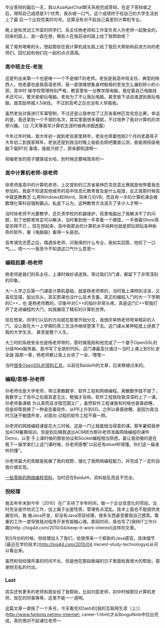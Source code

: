 

毕业答辩的最后一天，我以AzaAjaxChat聊天系统完成答辩。在走下答辩桌之后，得知自己成绩是3个优秀，我长嘘一口气，这个成绩终于给自己的大学生活划上了最
后一个比较完美的句号。总算没有对不起自己喜爱的计算机专业。

晚上是和灵动工作室的同学们、系主任杨老师和工作室负责人孙老师一起聚会的，回来的路上，我一直在想，哪些人在我前进的路上给了我帮助呢？

晃了晃有喝晕的头，想起那些在我计算机成长路上给了我巨大帮助和前进方向的老师们，回忆起和他们在一起的点点滴滴。

### 高中班主任-老张

这是列出来第一个也是唯一一个不是做IT的老师。老张是我高中班主任，典型的陕西人，他老婆也是我英语老师，我一直很难想象身材魁梧的老张怎么骗到娇小的小郭。高中时
候学校管理特别严格，教室里有一台教学用电脑，我仗着自己电脑技术还可以，整天偷偷玩电脑。老张为了不让我玩电脑，甚至放下话说谁逮到我玩电脑，就奖励举报人5块钱。
不过到高考之后也没有人举报我。

虽然老张对我进行军事管制，不过还是让我参加了江苏省奥林匹克信息比赛，幸运的是，我还拿到一个不错的名次，其实里面很多猫腻，不过培养了我对计算机的浓厚兴趣。（过
几天等我写计算机生涯时候再详细透露）

今年过年时候，我大年初一就到老张家里拜年，老张也带着他刚2个月的老婆孩子大年初二到我家拜年，老张还提到我当时晚上偷偷去网吧魔兽公测，偷偷用班级电脑下载BT的
事情，我就汗颜了，原来都知道啊～

祝福老张的孩子健康成长哈，到时候还要喊我哥的～

### 高中计算机老师-徐老师

徐老师是高中的计算机老师，上文提到的江苏省奥林匹克信息比赛就是他带着我去参加的。我是不知道其他城市的高中信息化教育普及是什么程度，反正我那时候高中就是教教怎
么用Windows和Word，简单几句VB，而且有一半的计算机课会被数理化等科目强制霸占。私底下认为，这种教育方法泯灭了多少人才啊～

当时徐老师不光要教学，还负责学校的机器维护，班里电脑出了我解决不了的问题，到了他那里肯定可以解决，当时看到他一手拿着一个硬盘，一手做着Ghost真是崇拜不已
。现在想起来，高中我那会的计算机水平纯粹也就是把玩把玩各种新奇的软件，看《电脑报》看得一头是劲。

高考填完志愿之后，偶遇徐老师，问我填的什么专业，我如实回答，他叹了一口气。。。唔～～～我至今不知道这口气什么意思～

### 编程启蒙-杨老师

杨老师是我们的系主任，上课时候妙语连珠，带过我们3门课，都留下了非常深刻的印象。

大一入学之后第一门课是计算机基础，就是杨老师带的，当时我上课特别活泼，又喜欢显摆，挺出风头，其实那课也没什么技术含量。真正的编程入门时大一下学期的C++，也
是杨老师教的，印象中对C++的指针非常头疼。真是这门C++帮我打开了走进编程的大门，向我展现了精彩的计算机世界。

现在想来，同学们以后的方向就在那里开始分叉，我很庆幸杨老师带来精彩的入门，没让我在大一上学期的真三生活中继续堕落下去。这门课从某种程度上拯救了我的大学生活，
甚至是整个人生。

大三时的系统安全也是杨老师带的，那时候我刚和他完成了一个基于OpenSSL的分级Web服务器，我书写了全部的代码，这门课最高分通过～当时上课上到SSL安全链
路那一章，杨老师都让我上台讲了一会，嘿嘿～

当时[很多OpenSSL的资料汇总](http://log4d.com/tag/openssl)，以前在BaiduHi的文章，后来移植过来的。

### 编程/思想-孙老师

孙老师也是大学老师，带过离散数学、软件工程和网络编程。离散数学就不提了，我数学上了高中之后就其差无比，勉强才及格。软件工程就给我深深的上了一课。孙老师备课极
为认真而且涉猎范围又广，虽然软件工程课我有时候也昏昏欲睡，但是却帮我换了一种姿态看软件，从PR上升到SD。之所以昏昏欲睡，是因为我当时沉迷于敏捷开发，对面向
过程的软件工程不屑一顾。

孙老师的网络编程课是在大三时候，这是一门让我能相当得意的课。那年暑假我参加ACM暑期培训，但是到后期我退出ACM转为帮孙老师准备网络编程的课件Demo，以至
于上课时候的那些协议和Socket编程相当熟悉。最让我骄傲的是在我下一届学弟们上这门课时候，孙老师感慨"以前还有alswl听得懂，你们这一届谁听的懂"。

孙老师最大的贡献是拓展了我的视野，强化了我网络编程能力，并完成了一定的自我价值实现。

[一些零碎的网络编程资料](http://log4d.com/tag/netprogram)，当时还在BaiduHi，资料挺乱而且不完全。

### 倪经理

我去年年末到今年（2010）在广东待了半年时间，做一个企业信息化的项目。当时完全是作坊式工作，加上属于出差性质，管理有点混乱。技术上面也不能提供发展空间，我
做Java开发，却没有Java项目经理，很多东西甚至要我自己摸索。繁重的工作一度导致我对程序开发有抵触心理。那段时间，我也写了[保持IT工作兴趣](http
://log4d.com/2010/04/keep-it-work-interest)这样的文章。

到3月份的时候，倪经理加入了我们，给我带来一个崭新的Java感官。具体细节[最近在学的技术](http://log4d.com/2010/04
/recent-study-technologys)从可以看出来。

虽然和倪经理共事的时间不长，但是他在那段极端的日子里面给我很大的帮助，感谢他无私的付出。

### Last

其实还有更多的老师和朋友给了我帮助，比如刘昆老师，初中时候那位计算机老师，现在的同事等等，这里不能一一道明。

这篇文章一直拖了一个多月，今天看完XDash的[我的互联网生涯（上）](http://www.fanbing.net/my-internet-
career-1.html)才从BooguNote中拉出完成，真的很对不起诸位老师～


